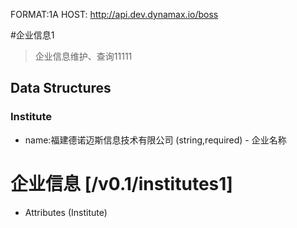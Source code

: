 FORMAT:1A
HOST: http://api.dev.dynamax.io/boss

#企业信息1
> 企业信息维护、查询11111


## Data Structures
### Institute 
+ name:福建德诺迈斯信息技术有限公司 (string,required) - 企业名称


# 企业信息 [/v0.1/institutes1]

+ Attributes (Institute)
